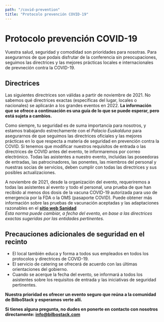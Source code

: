 ```yaml
---
path: "/covid-prevention"
title: "Protocolo prevención COVID-19"
---
```

# Protocolo prevención COVID-19
Vuestra salud, seguridad y comodidad son prioridades para nosotras. Para asegurarnos de que podais disfrutar de la conferencia sin preocupaciones, seguimos las directrices y las mejores prácticas locales e internacionales de prevneción contra la COVID-19.

## Directrices
Las siguientes directrices son válidas a partir de noviembre de 2021. No sabemos qué directrices exactas (específicas del lugar, locales o nacionales) se aplicarán a los grandes eventos en 2022. **La información que se ofrece a continuación es una guía de lo que se puede esperar, pero está sujeta a cambios.**

Como siempre, tu seguridad es de suma importancia para nosotros, y estamos trabajando estrechamente con el *Palacio Euskalduna* para asegurarnos de que seguimos las directrices oficiales y las mejores prácticas en lo que respecta a materia de seguridad en prevención contra la COVID. Si tenemos que modificar nuestros requisitos de entrada o las directrices de COVID antes del evento, te informaremos por correo electrónico. Todas las asistentes a nuestro evento, incluidas las poseedoras de entradas, las patrocinadores, las ponentes, las miembros del personal y nuestras socias de servicios, deben cumplir con todas las directrices y sus posibles actualizaciones. 

A noviembre de 2021, desde la organización del evento, requeriremos a todas las asistentes al evento y todo el personal, una prueba de que han recibido al menos dos dosis de la vacuna COVID-19 autorizada para uso de emergencia por la FDA o la OMS (pasaporte COVID). Puede obtener más información sobre las pruebas de vacunación aceptadas y las adaptaciones razonables en el **[sitio web Sanidad](https://www.mscbs.gob.es/profesionales/saludPublica/ccayes/alertasActual/nCov/home.htm)**  
*Esta norma puede cambiar, a fecha del evento, en base a las directrices exactas sugeridas por las entidades pertinentes.*  

## Precauciones adicionales de seguridad en el recinto
- El local también educa y forma a todos sus empleados en todos los protocolos y directrices de COVID-19.
- El servicio de catering se ofrecerá de acuerdo con las últimas orientaciones del gobierno.
- Cuando se acerque la fecha del evento, se informará a todos los asistentes sobre los requisitos de entrada y las iniciativas de seguridad pertinentes. 

**Nuestra prioridad es ofrecer un evento seguro que reúna a la comunidad de BilboStack y esperamos verte allí.**  
 
**Si tienes alguna pregunta, no dudes en ponerte en contacto con nosotros directamente: info@bilbostack.com**
